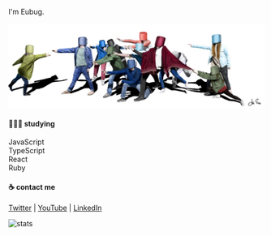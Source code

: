 I'm Eubug.

![Drawing](./asa.jpg)

#### 👨🏻‍💻 studying
JavaScript <br />
TypeScript <br />
React <br />
Ruby <br />

#### ☕️ contact me
[Twitter](https://twitter.com/imeubug) | 
[YouTube](https://www.youtube.com/channel/UCzDdw85J6F6Kt_SPBUBffog) | 
[LinkedIn](https://www.linkedin.com/in/jiieu/)

![stats](https://github-readme-stats.vercel.app/api?username=imeubug&show_icons=true)
